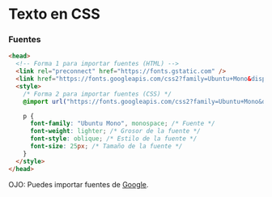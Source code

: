 # Texto en CSS

### Fuentes

```html
<head>
  <!-- Forma 1 para importar fuentes (HTML) -->
  <link rel="preconnect" href="https://fonts.gstatic.com" />
  <link href="https://fonts.googleapis.com/css2?family=Ubuntu+Mono&display=swap" rel="stylesheet" />
  <style>
    /* Forma 2 para importar fuentes (CSS) */
    @import url("https://fonts.googleapis.com/css2?family=Ubuntu+Mono&display=swap");

    p {
      font-family: "Ubuntu Mono", monospace; /* Fuente */
      font-weight: lighter; /* Grosor de la fuente */
      font-style: oblique; /* Estilo de la fuente */
      font-size: 25px; /* Tamaño de la fuente */
    }
  </style>
</head>
```
OJO: Puedes importar fuentes de [Google](https://fonts.google.com/).